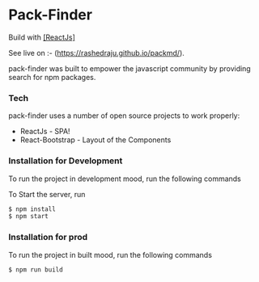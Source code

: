 # Pack-Finder

Build with [[ReactJs]](https://reactjs.org/)

See live on :- (https://rashedraju.github.io/packmd/).

pack-finder was built to empower the javascript community by providing search for npm packages.

### Tech

pack-finder uses a number of open source projects to work properly:

- ReactJs - SPA!
- React-Bootstrap - Layout of the Components

### Installation for Development

To run the project in development mood, run the following commands

To Start the server, run

```sh
$ npm install
$ npm start
```

### Installation for prod

To run the project in built mood, run the following commands

```sh
$ npm run build
```
